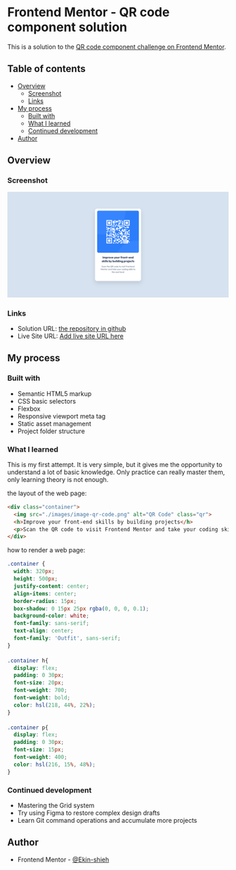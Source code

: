 # Frontend Mentor - QR code component solution

This is a solution to the [QR code component challenge on Frontend Mentor](https://www.frontendmentor.io/challenges/qr-code-component-iux_sIO_H).

## Table of contents

- [Overview](#overview)
  - [Screenshot](#screenshot)
  - [Links](#links)
- [My process](#my-process)
  - [Built with](#built-with)
  - [What I learned](#what-i-learned)
  - [Continued development](#continued-development)
- [Author](#author)

## Overview

### Screenshot

![The final screenshot of the webpage](./final-webpage.png)

### Links

- Solution URL: [the repository in github](https://github.com/Ekin-shieh/qr-code-component)
- Live Site URL: [Add live site URL here](https://your-live-site-url.com)

## My process

### Built with

- Semantic HTML5 markup
- CSS basic selectors
- Flexbox
- Responsive viewport meta tag
- Static asset management
- Project folder structure

### What I learned

This is my first attempt. It is very simple, but it gives me the opportunity to understand a lot of basic knowledge.
Only practice can really master them, only learning theory is not enough.

the layout of the web page:
```html
<div class="container">
  <img src="./images/image-qr-code.png" alt="QR Code" class="qr">
  <h>Improve your front-end skills by building projects</h>
  <p>Scan the QR code to visit Frontend Mentor and take your coding skills to the next level</p>
</div>
```

how to render a web page:
```css
.container {
  width: 320px;
  height: 500px;
  justify-content: center;
  align-items: center;
  border-radius: 15px;
  box-shadow: 0 15px 25px rgba(0, 0, 0, 0.1);
  background-color: white;
  font-family: sans-serif;
  text-align: center;
  font-family: 'Outfit', sans-serif;
}

.container h{
  display: flex;
  padding: 0 30px;
  font-size: 20px;
  font-weight: 700;
  font-weight: bold;
  color: hsl(218, 44%, 22%);
}

.container p{
  display: flex;
  padding: 0 30px;
  font-size: 15px;
  font-weight: 400;
  color: hsl(216, 15%, 48%);
}
```

### Continued development

- Mastering the Grid system
- Try using Figma to restore complex design drafts
- Learn Git command operations and accumulate more projects

## Author

- Frontend Mentor - [@Ekin-shieh](https://www.frontendmentor.io/profile/ekin-shieh)
